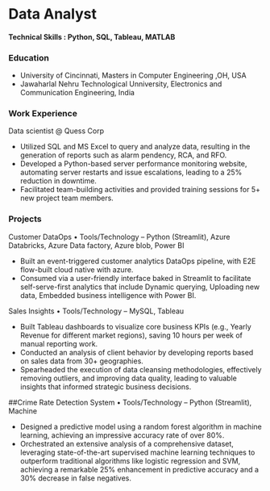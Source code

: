 # Data Analyst

#### Technical Skills : Python, SQL, Tableau, MATLAB

### Education
- University of Cincinnati, Masters in Computer Engineering ,OH, USA
- Jawaharlal Nehru Technological Unniversity, Electronics and Communication Engineering, India

### Work Experience
Data scientist @ Quess Corp 
- Utilized SQL and MS Excel to query and analyze data, resulting in the generation of reports such as alarm pendency, RCA, and RFO.
- Developed a Python-based server performance monitoring website, automating server restarts and issue escalations, leading to a 25% reduction in downtime.
- Facilitated team-building activities and provided training sessions for 5+ new project team members.

### Projects

Customer DataOps
• Tools/Technology – Python (Streamlit), Azure Databricks, Azure Data factory, Azure blob, Power BI
- Built an event-triggered customer analytics DataOps pipeline, with E2E flow-built cloud native with azure.
- Consumed via a user-friendly interface baked in Streamlit to facilitate self-serve-first analytics that include Dynamic querying, Uploading new data, Embedded business intelligence with Power BI.

Sales Insights
• Tools/Technology – MySQL, Tableau
- Built Tableau dashboards to visualize core business KPIs (e.g., Yearly Revenue for different market regions), saving 10 hours per week of manual reporting work.
- Conducted an analysis of client behavior by developing reports based on sales data from 30+ geographies.
- Spearheaded the execution of data cleansing methodologies, effectively removing outliers, and improving data quality, leading to valuable insights that informed strategic business decisions.

##Crime Rate Detection System
• Tools/Technology – Python (Streamlit), Machine
- Designed a predictive model using a random forest algorithm in machine learning, achieving an impressive accuracy rate of over 80%.
- Orchestrated an extensive analysis of a comprehensive dataset, leveraging state-of-the-art supervised machine learning techniques to outperform traditional algorithms like logistic regression and SVM, achieving a remarkable 25% enhancement in predictive accuracy and a 30% decrease in false negatives.


